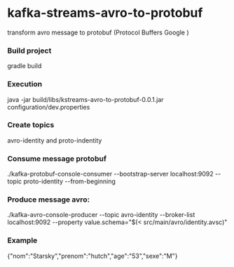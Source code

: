 # kafka-streams-avro-to-protobuf
transform avro message <identity> to protobuf <identity> (Protocol Buffers Google ) 
  
### Build project
gradle build

### Execution 
java -jar build/libs/kstreams-avro-to-protobuf-0.0.1.jar configuration/dev.properties

### Create topics 
avro-identity and proto-indentity

### Consume message protobuf
./kafka-protobuf-console-consumer --bootstrap-server localhost:9092 --topic proto-identity --from-beginning

### Produce message avro:
./kafka-avro-console-producer --topic avro-identity --broker-list localhost:9092 --property value.schema="$(< src/main/avro/identity.avsc)"

### Example
{"nom":"Starsky","prenom":"hutch","age":"53","sexe":"M"}




